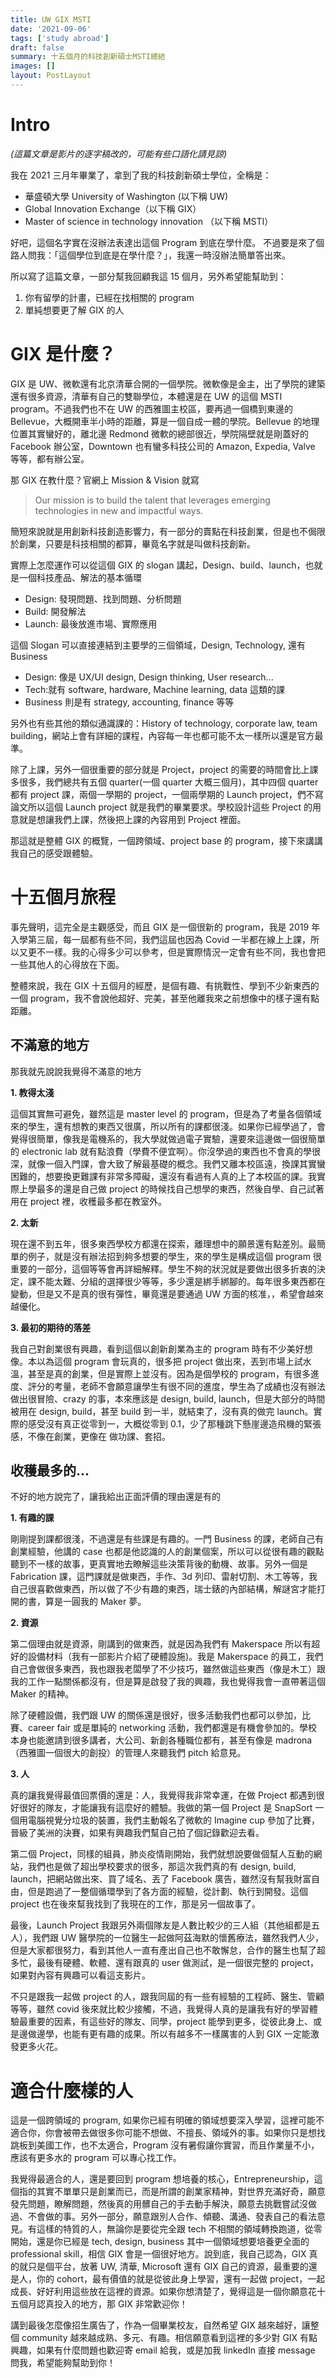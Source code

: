 ```yaml
---
title: UW GIX MSTI
date: '2021-09-06'
tags: ['study abroad']
draft: false
summary: 十五個月的科技創新碩士MSTI總結
images: []
layout: PostLayout
---
```


[//]: # 'TODO: add photo and links. Make it easier to read with layout adjustments'

# Intro

_(這篇文章是影片的逐字稿改的，可能有些口語化請見諒)_

我在 2021 三月年畢業了，拿到了我的科技創新碩士學位，全稱是：

- 華盛頓大學 University of Washington (以下稱 UW)
- Global Innovation Exchange（以下稱 GIX）
- Master of science in technology innovation （以下稱 MSTI）

好吧，這個名字實在沒辦法表達出這個 Program 到底在學什麼。
不過要是來了個路人問我：「這個學位到底是在學什麼？」，我還一時沒辦法簡單答出來。

所以寫了這篇文章，一部分幫我回顧我這 15 個月，另外希望能幫助到：

1. 你有留學的計畫，已經在找相關的 program
2. 單純想要更了解 GIX 的人

# GIX 是什麼？

GIX 是 UW、微軟還有北京清華合開的一個學院。微軟像是金主，出了學院的建築還有很多資源，清華有自己的雙聯學位，本體還是在 UW 的這個 MSTI program。不過我們也不在 UW 的西雅圖主校區，要再過一個橋到東邊的 Bellevue，大概開車半小時的距離，算是一個自成一體的學院。Bellevue 的地理位置其實蠻好的，離北邊 Redmond 微軟的總部很近，學院隔壁就是剛蓋好的 Facebook 辦公室，Downtown 也有蠻多科技公司的 Amazon, Expedia, Valve 等等，都有辦公室。

那 GIX 在教什麼？官網上 Mission & Vision 就寫

> Our mission is to build the talent that leverages emerging technologies in new and impactful ways.

簡短來說就是用創新科技創造影響力，有一部分的賣點在科技創業，但是也不侷限於創業，只要是科技相關的都算，畢竟名字就是叫做科技創新。

實際上怎麼運作可以從這個 GIX 的 slogan 講起，Design、build、launch，也就是一個科技產品、解法的基本循環

- Design: 發現問題、找到問題、分析問題
- Build: 開發解法
- Launch: 最後放進市場、實際應用

這個 Slogan 可以直接連結到主要學的三個領域，Design, Technology, 還有 Business

- Design: 像是 UX/UI design, Design thinking, User research...
- Tech:就有 software, hardware, Machine learning, data 這類的課
- Business 則是有 strategy, accounting, finance 等等

另外也有些其他的類似通識課的：History of technology, corporate law, team building，網站上會有詳細的課程，內容每一年也都可能不太一樣所以還是官方最準。

除了上課，另外一個很重要的部分就是 Project，project 的需要的時間會比上課多很多，我們總共有五個 quarter(一個 quarter 大概三個月)，其中四個 quarter 都有 project 課，兩個一學期的 project，一個兩學期的 Launch project，們不寫論文所以這個 Launch project 就是我們的畢業要求。學校設計這些 Project 的用意就是想讓我們上課，然後把上課的內容用到 Project 裡面。

那這就是整體 GIX 的概覽，一個跨領域、project base 的 program，接下來講講我自己的感受跟體驗。

# 十五個月旅程

事先聲明，這完全是主觀感受，而且 GIX 是一個很新的 program，我是 2019 年入學第三屆，每一屆都有些不同，我們這屆也因為 Covid 一半都在線上上課，所以又更不一樣。我的心得多少可以參考，但是實際情況一定會有些不同，我也會把一些其他人的心得放在下面。

整體來說，我在 GIX 十五個月的經歷，是個有趣、有挑戰性、學到不少新東西的一個 program，我不會說他超好、完美，甚至他離我來之前想像中的樣子還有點距離。

## 不滿意的地方

那我就先說說我覺得不滿意的地方

**1. 教得太淺**

這個其實無可避免，雖然這是 master level 的 program，但是為了考量各個領域來的學生，還有想教的東西又很廣，所以所有的課都很淺。如果你已經學過了，會覺得很簡單，像我是電機系的，我大學就做過電子實驗，還要來這邊做一個很簡單的 electronic lab 就有點浪費（學費不便宜啊）。你沒學過的東西也不會真的學很深，就像一個入門課，會大致了解最基礎的概念。我們又離本校區遠，換課其實蠻困難的，想要換更難課有非常多障礙，還沒有看過有人真的上了本校區的課。我實際上學最多的還是自己做 project 的時候找自己想學的東西，然後自學、自己試著用在 project 裡，收穫最多都在教室外。

**2. 太新**

現在還不到五年，很多東西學校方都還在探索，離理想中的願景還有點差別。最簡單的例子，就是沒有辦法招到夠多想要的學生，來的學生是構成這個 program 很重要的一部分，這個等等會再詳細解釋。學生不夠的狀況就是要做出很多折衷的決定，課不能太難、分組的選擇很少等等，多少還是綁手綁腳的。每年很多東西都在變動，但是又不是真的很有彈性，畢竟還是要通過 UW 方面的核准，，希望會越來越優化。

**3. 最初的期待的落差**

我自己對創業很有興趣，看到這個以創新創業為主的 program 時有不少美好想像。本以為這個 program 會玩真的，很多把 project 做出來，丟到市場上試水溫，甚至是真的創業，但是實際上並沒有。因為是個學校的 program，有很多進度、評分的考量，老師不會願意讓學生有很不同的進度，學生為了成績也沒有辦法做出很冒險、crazy 的事，本來應該是 design, build, launch，但是大部分的時間被用在 design, build，甚至 build 到一半，就結束了，沒有真的做完 launch。實際的感受沒有真正從零到一，大概從零到 0.1，少了那種跳下懸崖邊造飛機的緊張感，不像在創業，更像在
做功課、套招。

## 收穫最多的...

不好的地方說完了，讓我給出正面評價的理由還是有的

**1. 有趣的課**

剛剛提到課都很淺，不過還是有些課是有趣的。一門 Business 的課，老師自己有創業經驗，他講的 case 也都是他認識的人的創業個案，所以可以從很有趣的觀點聽到不一樣的故事，更真實地去瞭解這些決策背後的動機、故事。另外一個是 Fabrication 課，這門課就是做東西，手作、3d 列印、雷射切割、木工等等，我自己很喜歡做東西，所以做了不少有趣的東西，瑞士錶的內部結構，解謎宮才能打開的書，算是一圓我的 Maker 夢。

**2. 資源**

第二個理由就是資源，剛講到的做東西，就是因為我們有 Makerspace 所以有超好的設備材料（我有一部影片介紹了硬體設施)。我是 Makerspace 的員工，我們自己會做很多東西，我也跟我老闆學了不少技巧，雖然做這些東西（像是木工）跟我的工作一點關係都沒有，但是算是啟發了我的興趣，我也覺得我會一直帶著這個 Maker 的精神。

除了硬體設備，我們跟 UW 的關係還是很好，很多活動我們也都可以參加，比賽、career fair 或是單純的 networking 活動，我們都還是有機會參加的。學校本身也能邀請到很多講者，大公司、新創各種職位都有，甚至有像是 madrona（西雅圖一個很大的創投）的管理人來聽我們 pitch 給意見。

**3. 人**

真的讓我覺得最值回票價的還是：人，我覺得我非常幸運，在做 Project 都遇到很好很好的隊友，才能讓我有這麼好的體驗。我做的第一個 Project 是 SnapSort 一個用電腦視覺分垃圾的裝置，我們主動報名了微軟的 Imagine cup 參加了比賽，晉級了美洲的決賽，如果有興趣我們幫自己拍了個記錄歡迎去看。

第二個 Project，同樣的組員，肺炎疫情剛開始，我們就想說要做個幫人互動的網站，我們也是做了超出學校要求的很多，那這次我們真的有 design, build, launch，把網站做出來、買了域名、丟了 Facebook 廣告，雖然沒有幫我財富自由，但是跑過了一整個循環學到了各方面的經驗，從計劃、執行到開發。這個 project 也在後來幫我找到了我現在的工作，那是另一個故事了。

最後，Launch Project 我跟另外兩個隊友是人數比較少的三人組（其他組都是五人），我們跟 UW 醫學院的一位醫生一起做阿茲海默的懷舊療法，雖然我們人少，但是大家都很努力，看到其他人一直有產出自己也不敢懈怠，合作的醫生也幫了超多忙，最後有硬體、軟體、還有跟真的 user 做測試，是一個很完整的 project，如果對內容有興趣可以看這支影片。

不只是跟我一起做 project 的人，跟我同屆的有一些有經驗的工程師、醫生、管顧等等，雖然 covid 後來就比較少接觸，不過，我覺得人真的是讓我有好的學習體驗最重要的因素，有這些好的隊友、同學，project 能學到更多，從彼此身上、或是邊做邊學，也能有更有趣的成果。所以有越多不一樣厲害的人到 GIX 一定能激發更多火花。

# 適合什麼樣的人

這是一個跨領域的 program, 如果你已經有明確的領域想要深入學習，這裡可能不適合你，你會被帶去做很多你可能不想做、不擅長、領域外的事。如果你只是想找跳板到美國工作，也不太適合，Program 沒有暑假讓你實習，而且作業量不小，應該有更多水的 program 可以專心找工作。

我覺得最適合的人，還是要回到 program 想培養的核心，Entrepreneurship，這個指的其實不單單只是創業而已，而是所謂的創業家精神，對世界充滿好奇，願意發先問題，瞭解問題，然後真的用髒自己的手去動手解決，願意去挑戰嘗試沒做過、不會做的事。另外一部分，願意跟別人合作、傾聽、溝通、發表自己的看法意見。有這樣的特質的人，無論你是要從完全跟 tech 不相關的領域轉換跑道，從零開始，還是你已經是 tech, design, business 其中一個領域想要培養更全面的 professional skill，相信 GIX 會是一個很好地方。說到底，我自己認為，GIX 真的就只是個平台，放著 UW, 清華, Microsoft 還有 GIX 自己的資源，最重要的還是人，你的 cohort，最有價值的就是從彼此身上學習，還有一起做 project，一起成長、好好利用這些放在這裡的資源。如果你想清楚了，覺得這是一個你願意花十五個月認真投入的地方，那 GIX 非常歡迎你！

講到最後怎麼像招生廣告了，作為一個畢業校友，自然希望 GIX 越來越好，讓整個 community 越來越成熟、多元、有趣。相信願意看到這裡的多少對 GIX 有點興趣，如果有什麼問題也歡迎寄 email 給我，或是加我 linkedIn 直接 message 問我，希望能夠幫助到你！
